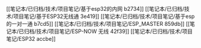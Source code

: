 [[笔记本/已归档/技术/项目笔记/基于esp32的内网 b2734]]
[[笔记本/已归档/技术/项目笔记/基于ESP32无线通 3e419]]
[[笔记本/已归档/技术/项目笔记/基于esp的一对一通 b7cd5]]
[[笔记本/已归档/技术/项目笔记/ESP_MASTER 859db]]
[[笔记本/已归档/技术/项目笔记/ESP-NOW 无线 42f39]]
[[笔记本/已归档/技术/项目笔记/ESP32 accbe]]